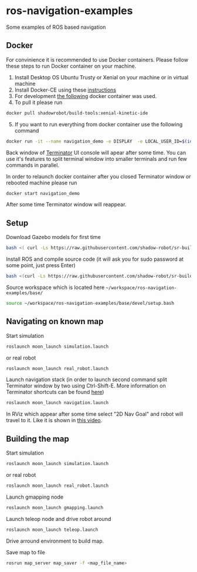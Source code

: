 # ros-navigation-examples

Some examples of ROS based navigation

## Docker
For convinience it is recommended to use Docker containers. 
Please follow these steps to run Docker container on your machine.
 
 1. Install Desktop OS Ubuntu Trusty or Xenial on your machine or in virtual machine
 2. Install Docker-CE using these [instructions](https://docs.docker.com/engine/installation/linux/docker-ce/ubuntu/)
 3. For development [the following](https://hub.docker.com/r/shadowrobot/build-tools/) docker container was used.
 4. To pull it please run
```bash
docker pull shadowrobot/build-tools:xenial-kinetic-ide
```
 5. If you want to run everything from docker container use the following command
```bash
docker run -it --name navigation_demo -e DISPLAY  -e LOCAL_USER_ID=$(id -u) -v /tmp/.X11-unix:/tmp/.X11-unix:rw shadowrobot/build-tools:xenial-kinetic-ide
```

Back window of [Terminator](https://gnometerminator.blogspot.com/p/introduction.html) UI console will apear after some time.
You can use it's features to split terminal window into smaller terminals and run few commands in parallel. 

In order to relaunch docker container after you closed Terminator window or rebooted machine please run
```bash
docker start navigation_demo
```
After some time Terminator window will reappear.

## Setup

Download Gazebo models for first time

```bash
bash <( curl -Ls https://raw.githubusercontent.com/shadow-robot/sr-build-tools/F_add_gazebo_models_loading/docker/utils/load_gazebo_models.sh)
```

Install ROS and compile source code (it will ask you for sudo password at some point, just press Enter)

```bash
bash <(curl -Ls https://raw.githubusercontent.com/shadow-robot/sr-build-tools/master/ansible/deploy.sh) -o AndriyPt -r ros-navigation-examples -b kinetic-devel -v kinetic

```

Source workspace which is located here `~/workspace/ros-navigation-examples/base/`
```bash
source ~/workspace/ros-navigation-examples/base/devel/setup.bash
```

## Navigating on known map

Start simulation

```bash
roslaunch moon_launch simulation.launch
```

or real robot

```bash
roslaunch moon_launch real_robot.launch
```

Launch navigation stack (in order to launch second command split Terminator window by two using Ctrl-Shift-E. More information on Terminator shortcuts can be found [here](https://dmaricic.wordpress.com/2011/01/28/terminator-keyboard-shortcuts/)) 
```bash
roslaunch moon_launch navigation.launch
```

In RViz which appear after some time select "2D Nav Goal" and robot will travel to it.
Like it is shown in [this video](https://www.youtube.com/watch?v=xSdHlC2ISq8).

## Building the map

Start simulation

```bash
roslaunch moon_launch simulation.launch
```

or real robot

```bash
roslaunch moon_launch real_robot.launch
```

Launch gmapping node

```bash
roslaunch moon_launch gmapping.launch
```

Launch teleop node and drive robot around
```bash
roslaunch moon_launch teleop.launch
```

Drive arround environment to build map.

Save map to file
```bash
rosrun map_server map_saver -f <map_file_name>
```
